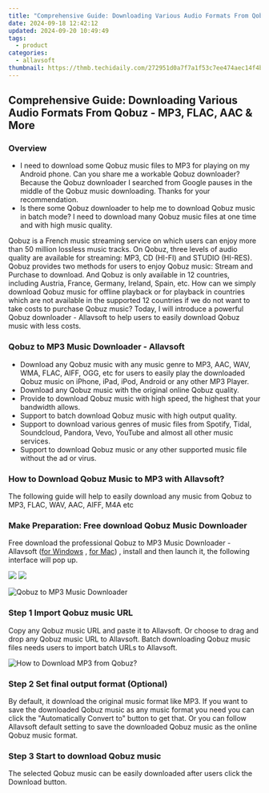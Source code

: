```yaml
---
title: "Comprehensive Guide: Downloading Various Audio Formats From Qobuz - MP3, FLAC, AAC & More"
date: 2024-09-18 12:42:12
updated: 2024-09-20 10:49:49
tags:
  - product
categories:
  - allavsoft
thumbnail: https://thmb.techidaily.com/272951d0a7f7a1f53c7ee474aec14f4b7a67f49064e3845b52b4ea1d0a9fa3cd.png
---
```


## Comprehensive Guide: Downloading Various Audio Formats From Qobuz - MP3, FLAC, AAC & More

### Overview

* I need to download some Qobuz music files to MP3 for playing on my Android phone. Can you share me a workable Qobuz downloader? Because the Qobuz downloader I searched from Google pauses in the middle of the Qobuz music downloading. Thanks for your recommendation.
* Is there some Qobuz downloader to help me to download Qobuz music in batch mode? I need to download many Qobuz music files at one time and with high music quality.

Qobuz is a French music streaming service on which users can enjoy more than 50 million lossless music tracks. On Qobuz, three levels of audio quality are available for streaming: MP3, CD (HI-FI) and STUDIO (HI-RES). Qobuz provides two methods for users to enjoy Qobuz music: Stream and Purchase to download. And Qobuz is only available in 12 countries, including Austria, France, Germany, Ireland, Spain, etc. How can we simply download Qobuz music for offline playback or for playback in countries which are not available in the supported 12 countries if we do not want to take costs to purchase Qobuz music? Today, I will introduce a powerful Qobuz downloader - Allavsoft to help users to easily download Qobuz music with less costs.

### Qobuz to MP3 Music Downloader - Allavsoft

* Download any Qobuz music with any music genre to MP3, AAC, WAV, WMA, FLAC, AIFF, OGG, etc for users to easily play the downloaded Qobuz music on iPhone, iPad, iPod, Android or any other MP3 Player.
* Download any Qobuz music with the original online Qobuz quality.
* Provide to download Qobuz music with high speed, the highest that your bandwidth allows.
* Support to batch download Qobuz music with high output quality.
* Support to download various genres of music files from Spotify, Tidal, Soundcloud, Pandora, Vevo, YouTube and almost all other music services.
* Support to download Qobuz music or any other supported music file without the ad or virus.

### How to Download Qobuz Music to MP3 with Allavsoft?

The following guide will help to easily download any music from Qobuz to MP3, FLAC, WAV, AAC, AIFF, M4A etc

### Make Preparation: Free download Qobuz Music Downloader

Free download the professional Qobuz to MP3 Music Downloader - Allavsoft ([for Windows](https://tools.techidaily.com/allavsoft/products/) , [for Mac](https://tools.techidaily.com/allavsoft/products/)) , install and then launch it, the following interface will pop up.

[![](https://www.allavsoft.com/how-to/../images/how-to/free-download-win.jpg)](https://tools.techidaily.com/allavsoft/products/) [![](https://www.allavsoft.com/how-to/../images/how-to/free-download-mac.jpg)](https://tools.techidaily.com/allavsoft/products/)

![Qobuz to MP3 Music Downloader](https://www.allavsoft.com/how-to/../images/allavsoft/screen-shot-600.jpg)

### Step 1 Import Qobuz music URL

Copy any Qobuz music URL and paste it to Allavsoft. Or choose to drag and drop any Qobuz music URL to Allavsoft. Batch downloading Qobuz music files needs users to import batch URLs to Allavsoft.

![How to Download MP3 from Qobuz?](https://www.allavsoft.com/how-to/../images/how-to/download-rtmp-video/download-rtmp-video.jpg)

### Step 2 Set final output format (Optional)

By default, it download the original music format like MP3\. If you want to save the downloaded Qobuz music as any music format you need you can click the "Automatically Convert to" button to get that. Or you can follow Allavsoft default setting to save the downloaded Qobuz music as the online Qobuz music format.

### Step 3 Start to download Qobuz music

The selected Qobuz music can be easily downloaded after users click the Download button.

<ins class="adsbygoogle"
     style="display:block"
     data-ad-format="autorelaxed"
     data-ad-client="ca-pub-7571918770474297"
     data-ad-slot="1223367746"></ins>



<ins class="adsbygoogle"
     style="display:block"
     data-ad-client="ca-pub-7571918770474297"
     data-ad-slot="8358498916"
     data-ad-format="auto"
     data-full-width-responsive="true"></ins>
